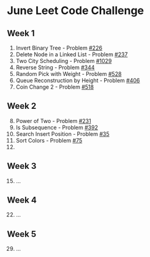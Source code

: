 # June Leet Code Challenge

## Week 1
   1. Invert Binary Tree - Problem [#226](https://leetcode.com/problems/invert-binary-tree/)
   2. Delete Node in a Linked List - Problem [#237](https://leetcode.com/problems/delete-node-in-a-linked-list/)
   3. Two City Scheduling - Problem [#1029](https://leetcode.com/problems/two-city-scheduling/)
   4. Reverse String - Problem [#344](https://leetcode.com/problems/reverse-string/)
   5. Random Pick with Weight - Problem [#528](https://leetcode.com/problems/random-pick-with-weight/)
   6. Queue Reconstruction by Height - Problem [#406](https://leetcode.com/problems/queue-reconstruction-by-height/)
   7. Coin Change 2 - Problem [#518](https://leetcode.com/problems/coin-change-2/)

## Week 2
  8. Power of Two - Problem [#231](https://leetcode.com/problems/power-of-two/)
  9. Is Subsequence - Problem [#392](https://leetcode.com/problems/is-subsequence/)
  10. Search Insert Position - Problem [#35](https://leetcode.com/problems/search-insert-position/)
  11. Sort Colors - Problem [#75](https://leetcode.com/problems/sort-colors/)
  12. 

## Week 3
  15. ...
  
## Week 4
  22. ...
  
## Week 5
  29. ...

